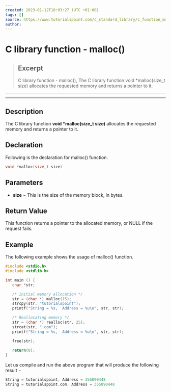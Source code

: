 ```yaml
---
created: 2023-01-12T18:03:27 (UTC +01:00)
tags: []
source: https://www.tutorialspoint.com/c_standard_library/c_function_malloc.htm
author: 
---
```


# C library function - malloc()

> ## Excerpt
> C library function - malloc(),  The C library function void *malloc(size_t size) allocates the requested memory and returns a pointer to it.

---
---

  

## Description

The C library function **void \*malloc(size\_t size)** allocates the requested memory and returns a pointer to it.

## Declaration

Following is the declaration for malloc() function.

```c
void *malloc(size_t size)
```

## Parameters

-   **size** − This is the size of the memory block, in bytes.
    

## Return Value

This function returns a pointer to the allocated memory, or NULL if the request fails.

## Example

The following example shows the usage of malloc() function.

```c
#include <stdio.h>
#include <stdlib.h>

int main () {
   char *str;

   /* Initial memory allocation */
   str = (char *) malloc(15);
   strcpy(str, "tutorialspoint");
   printf("String = %s,  Address = %u\n", str, str);

   /* Reallocating memory */
   str = (char *) realloc(str, 25);
   strcat(str, ".com");
   printf("String = %s,  Address = %u\n", str, str);

   free(str);
   
   return(0);
}
```

Let us compile and run the above program that will produce the following result −

```c
String = tutorialspoint, Address = 355090448
String = tutorialspoint.com, Address = 355090448

```


